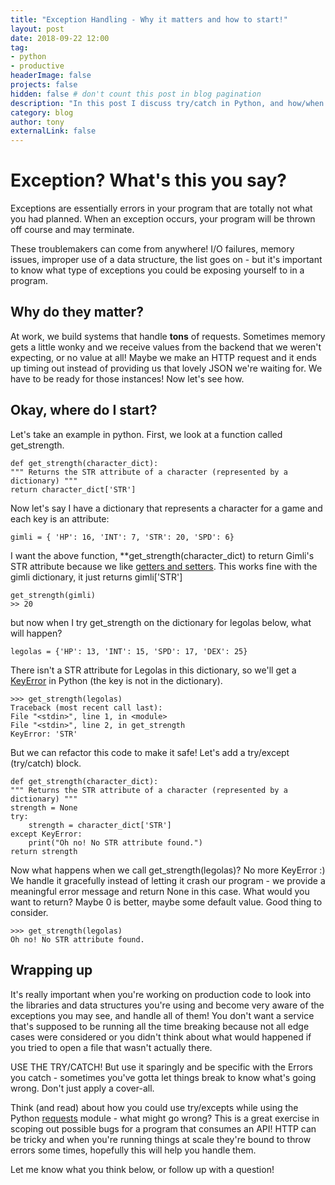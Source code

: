 ```yaml
---
title: "Exception Handling - Why it matters and how to start!"
layout: post
date: 2018-09-22 12:00
tag: 
- python
- productive
headerImage: false
projects: false
hidden: false # don't count this post in blog pagination
description: "In this post I discuss try/catch in Python, and how/when we may do this in production-ready code."
category: blog
author: tony
externalLink: false
---
```

# Exception? What's this you say?

Exceptions are essentially errors in your program that are totally not what you had planned. When an exception occurs, your program will be thrown off course and may terminate. 

These troublemakers can come from anywhere! I/O failures, memory issues, improper use of a data structure, the list goes on - but it's important to know what type of exceptions you could be exposing yourself to in a program. 

## Why do they matter? 

At work, we build systems that handle **tons** of requests. Sometimes memory gets a little wonky and we receive values from the backend that we weren't expecting, or no value at all! Maybe we make an HTTP request and it ends up timing out instead of providing us that lovely JSON we're waiting for. We have to be ready for those instances! Now let's see how. 

## Okay, where do I start?

Let's take an example in python. First, we look at a function called get_strength. 

    def get_strength(character_dict): 
    """ Returns the STR attribute of a character (represented by a dictionary) """ 
    return character_dict['STR']
    
Now let's say I have a dictionary that represents a character for a game and each key is an attribute: 

    gimli = { 'HP': 16, 'INT': 7, 'STR': 20, 'SPD': 6}

I want the above function, **get_strength(character_dict) to return Gimli's STR attribute because we like [getters and setters](https://en.wikipedia.org/wiki/Mutator_method). This works fine with the gimli dictionary, it just returns gimli['STR']

    get_strength(gimli)
    >> 20

but now when I try get_strength on the dictionary for legolas below, what will happen?

    legolas = {'HP': 13, 'INT': 15, 'SPD': 17, 'DEX': 25}

There isn't a STR attribute for Legolas in this dictionary, so we'll get a [KeyError](https://wiki.python.org/moin/KeyError) in Python (the key is not in the dictionary). 

    >>> get_strength(legolas)
    Traceback (most recent call last):
    File "<stdin>", line 1, in <module>
    File "<stdin>", line 2, in get_strength
    KeyError: 'STR'

But we can refactor this code to make it safe! Let's add a try/except (try/catch) block. 

    def get_strength(character_dict): 
    """ Returns the STR attribute of a character (represented by a dictionary) """ 
    strength = None
    try: 
        strength = character_dict['STR']
    except KeyError: 
        print("Oh no! No STR attribute found.") 
    return strength

Now what happens when we call get_strength(legolas)?  No more KeyError :) We handle it gracefully instead of letting it crash our program - we provide a meaningful error message and return None in this case. What would you want to return? Maybe 0 is better, maybe some default value. Good thing to consider.

    >>> get_strength(legolas)
    Oh no! No STR attribute found.

## Wrapping up

It's really important when you're working on production code to look into the libraries and data structures you're using and become very aware of the exceptions you may see, and handle all of them! You don't want a service that's supposed to be running all the time breaking because not all edge cases were considered or you didn't think about what would happened if you tried to open a file that wasn't actually there. 

USE THE TRY/CATCH! But use it sparingly and be specific with the Errors you catch - sometimes you've gotta let things break to know what's going wrong. Don't just apply a cover-all. 

Think (and read) about how you could use try/excepts while using the Python [requests](http://docs.python-requests.org/en/master/) module - what might go wrong? This is a great exercise in scoping out possible bugs for a program that consumes an API! HTTP can be tricky and when you're running things at scale they're bound to throw errors some times, hopefully this will help you handle them. 

Let me know what you think below, or follow up with a question!

